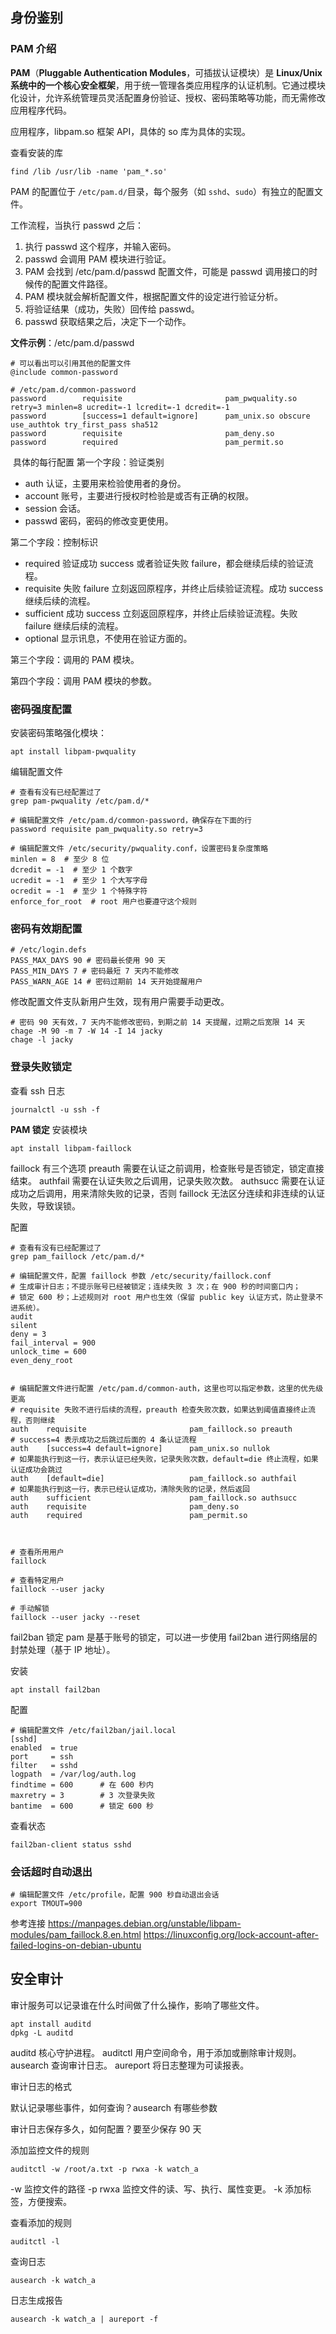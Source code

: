 ## 身份鉴别
### PAM 介绍
**​PAM​**​（​**​Pluggable Authentication Modules​**​，可插拔认证模块）是 ​**​Linux/Unix 系统中的一个核心安全框架​**​，用于统一管理各类应用程序的认证机制。它通过模块化设计，允许系统管理员灵活配置身份验证、授权、密码策略等功能，而无需修改应用程序代码。

应用程序，libpam.so 框架 API，具体的 so 库为具体的实现。

查看安装的库
```
find /lib /usr/lib -name 'pam_*.so'
```

PAM 的配置位于 `/etc/pam.d/`目录，每个服务（如 `sshd`、`sudo`）有独立的配置文件。

工作流程，当执行 passwd 之后：
1. 执行 passwd 这个程序，并输入密码。
2. passwd 会调用 PAM 模块进行验证。
3. PAM 会找到 /etc/pam.d/passwd 配置文件，可能是 passwd 调用接口的时候传的配置文件路径。
4. PAM 模块就会解析配置文件，根据配置文件的设定进行验证分析。
5. 将验证结果（成功，失败）回传给 passwd。
6. passwd 获取结果之后，决定下一个动作。

​**​文件示例​**​：/etc/pam.d/passwd
```
# 可以看出可以引用其他的配置文件
@include common-password

# /etc/pam.d/common-password
password        requisite                       pam_pwquality.so retry=3 minlen=8 ucredit=-1 lcredit=-1 dcredit=-1
password        [success=1 default=ignore]      pam_unix.so obscure use_authtok try_first_pass sha512
password        requisite                       pam_deny.so
password        required                        pam_permit.so

```
​
具体的每行配置
第一个字段：验证类别
- auth 认证，主要用来检验使用者的身份。
- account 账号，主要进行授权时检验是或否有正确的权限。
- session 会话。
- passwd 密码，密码的修改变更使用。

第二个字段：控制标识
- required 验证成功 success 或者验证失败 failure，都会继续后续的验证流程。
- requisite 失败 failure 立刻返回原程序，并终止后续验证流程。成功 success 继续后续的流程。
- sufficient 成功 success 立刻返回原程序，并终止后续验证流程。失败 failure 继续后续的流程。
- optional 显示讯息，不使用在验证方面的。

第三个字段：调用的 PAM 模块。

第四个字段：调用 PAM 模块的参数。
### 密码强度配置 
安装密码策略强化模块：
```
apt install libpam-pwquality
```

编辑配置文件
```
# 查看有没有已经配置过了
grep pam-pwquality /etc/pam.d/*

# 编辑配置文件 /etc/pam.d/common-password，确保存在下面的行
password requisite pam_pwquality.so retry=3 

# 编辑配置文件 /etc/security/pwquality.conf，设置密码复杂度策略
minlen = 8  # 至少 8 位
dcredit = -1  # 至少 1 个数字
ucredit = -1  # 至少 1 个大写字母
ocredit = -1  # 至少 1 个特殊字符
enforce_for_root  # root 用户也要遵守这个规则
```


### 密码有效期配置
```
# /etc/login.defs
PASS_MAX_DAYS 90 # 密码最长使用 90 天 
PASS_MIN_DAYS 7 # 密码最短 7 天内不能修改 
PASS_WARN_AGE 14 # 密码过期前 14 天开始提醒用户
```

修改配置文件支队新用户生效，现有用户需要手动更改。
```
# 密码 90 天有效，7 天内不能修改密码，到期之前 14 天提醒，过期之后宽限 14 天
chage -M 90 -m 7 -W 14 -I 14 jacky
chage -l jacky
```

### 登录失败锁定 
查看 ssh 日志
```
journalctl -u ssh -f
```

**PAM 锁定**
安装模块
```
apt install libpam-faillock
```

faillock 有三个选项
preauth 需要在认证之前调用，检查账号是否锁定，锁定直接结束。
authfail 需要在认证失败之后调用，记录失败次数。
authsucc 需要在认证成功之后调用，用来清除失败的记录，否则 faillock 无法区分连续和非连续的认证失败，导致误锁。

配置
```
# 查看有没有已经配置过了
grep pam_faillock /etc/pam.d/*

# 编辑配置文件，配置 faillock 参数 /etc/security/faillock.conf
# 生成审计日志；不提示账号已经被锁定；连续失败 3 次；在 900 秒的时间窗口内；
# 锁定 600 秒；上述规则对 root 用户也生效（保留 public key 认证方式，防止登录不进系统）。
audit
silent
deny = 3
fail_interval = 900
unlock_time = 600
even_deny_root


# 编辑配置文件进行配置 /etc/pam.d/common-auth，这里也可以指定参数，这里的优先级更高
# requisite 失败不进行后续的流程，preauth 检查失败次数，如果达到阈值直接终止流程，否则继续
auth    requisite                       pam_faillock.so preauth
# success=4 表示成功之后跳过后面的 4 条认证流程
auth    [success=4 default=ignore]      pam_unix.so nullok
# 如果能执行到这一行，表示认证已经失败，记录失败次数，default=die 终止流程，如果认证成功会跳过
auth    [default=die]                   pam_faillock.so authfail   
# 如果能执行到这一行，表示已经认证成功，清除失败的记录，然后返回
auth    sufficient                      pam_faillock.so authsucc
auth    requisite                       pam_deny.so
auth    required                        pam_permit.so

  

# 查看所用用户
faillock

# 查看特定用户
faillock --user jacky

# 手动解锁
faillock --user jacky --reset
```

fail2ban 锁定
pam 是基于账号的锁定，可以进一步使用 fail2ban 进行网络层的封禁处理（基于 IP 地址）。

安装
```
apt install fail2ban
```

配置
```
# 编辑配置文件 /etc/fail2ban/jail.local
[sshd]
enabled  = true
port     = ssh
filter   = sshd
logpath  = /var/log/auth.log
findtime = 600      # 在 600 秒内
maxretry = 3        # 3 次登录失败
bantime  = 600      # 锁定 600 秒
```

查看状态
```
fail2ban-client status sshd
```


### 会话超时自动退出
```
# 编辑配置文件 /etc/profile，配置 900 秒自动退出会话
export TMOUT=900
```

参考连接
https://manpages.debian.org/unstable/libpam-modules/pam_faillock.8.en.html
https://linuxconfig.org/lock-account-after-failed-logins-on-debian-ubuntu

## 安全审计
审计服务可以记录谁在什么时间做了什么操作，影响了哪些文件。
```
apt install auditd
dpkg -L auditd
```

auditd 核心守护进程。
auditctl 用户空间命令，用于添加或删除审计规则。
ausearch 查询审计日志。
aureport 将日志整理为可读报表。

审计日志的格式

默认记录哪些事件，如何查询？ausearch 有哪些参数

审计日志保存多久，如何配置？要至少保存 90 天

添加监控文件的规则
```
auditctl -w /root/a.txt -p rwxa -k watch_a
```

-w 监控文件的路径
-p rwxa 监控文件的读、写、执行、属性变更。
-k 添加标签，方便搜索。

查看添加的规则
```
auditctl -l
```

查询日志
```
ausearch -k watch_a
```

日志生成报告
```
ausearch -k watch_a | aureport -f
```



